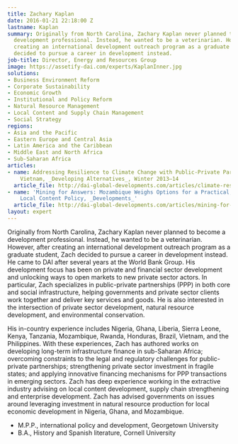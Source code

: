 ```yaml
---
title: Zachary Kaplan
date: 2016-01-21 22:18:00 Z
lastname: Kaplan
summary: Originally from North Carolina, Zachary Kaplan never planned to become a
  development professional. Instead, he wanted to be a veterinarian. However, after
  creating an international development outreach program as a graduate student, Zach
  decided to pursue a career in development instead.
job-title: Director, Energy and Resources Group
image: https://assetify-dai.com/experts/KaplanInner.jpg
solutions:
- Business Environment Reform
- Corporate Sustainability
- Economic Growth
- Institutional and Policy Reform
- Natural Resource Management
- Local Content and Supply Chain Management
- Social Strategy
regions:
- Asia and the Pacific
- Eastern Europe and Central Asia
- Latin America and the Caribbean
- Middle East and North Africa
- Sub-Saharan Africa
articles:
- name: Addressing Resilience to Climate Change with Public-Private Partnerships in
    Vietnam, _Developing Alternatives_, Winter 2013–14
  article_file: http://dai-global-developments.com/articles/climate-resilient-city.html?utm_source=daidotcom
- name: 'Mining for Answers: Mozambique Weighs Options for a Practical, Profitable
    Local Content Policy, _Developments_'
  article_file: http://dai-global-developments.com/articles/mining-for-answers.html?utm_source=daidotcom
layout: expert
---
```


Originally from North Carolina, Zachary Kaplan never planned to become a development professional. Instead, he wanted to be a veterinarian. However, after creating an international development outreach program as a graduate student, Zach decided to pursue a career in development instead. He came to DAI after several years at the World Bank Group. His development focus has been on private and financial sector development and unlocking ways to open markets to new private sector actors. In particular, Zach specializes in public-private partnerships (PPP) in both core and social infrastructure, helping governments and private sector clients work together and deliver key services and goods. He is also interested in the intersection of private sector development, natural resource development, and environmental conservation.

His in-country experience includes Nigeria, Ghana, Liberia, Sierra Leone, Kenya, Tanzania, Mozambique, Rwanda, Honduras, Brazil, Vietnam, and the Philippines. With these experiences, Zach has authored works on developing long-term infrastructure finance in sub-Saharan Africa; overcoming constraints to the legal and regulatory challenges for public-private partnerships; strengthening private sector investment in fragile states; and applying innovative financing mechanisms for PPP transactions in emerging sectors. Zach has deep experience working in the extractive industry advising on local content development, supply chain strengthening and enterprise development. Zach has advised governments on issues around leveraging investment in natural resource production for local economic development in Nigeria, Ghana, and Mozambique.

* M.P.P., international policy and development, Georgetown University   
* B.A., History and Spanish literature, Cornell University
